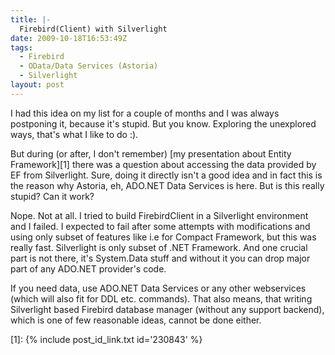 ```yaml
---
title: |-
  Firebird(Client) with Silverlight
date: 2009-10-18T16:53:49Z
tags:
  - Firebird
  - OData/Data Services (Astoria)
  - Silverlight
layout: post
---
```

I had this idea on my list for a couple of months and I was always postponing it, because it's stupid. But you know. Exploring the unexplored ways, that's what I like to do :).

But during (or after, I don't remember) [my presentation about Entity Framework][1] there was a question about accessing the data provided by EF from Silverlight. Sure, doing it directly isn't a good idea and in fact this is the reason why Astoria, eh, ADO.NET Data Services is here. But is this really stupid? Can it work?

Nope. Not at all. I tried to build FirebirdClient in a Silverlight environment and I failed. I expected to fail after some attempts with modifications and using only subset of features like i.e for Compact Framework, but this was really fast. Silverlight is only subset of .NET Framework. And one crucial part is not there, it's System.Data stuff and without it you can drop major part of any ADO.NET provider's code.

If you need data, use ADO.NET Data Services or any other webservices (which will also fit for DDL etc. commands). That also means, that writing Silverlight based Firebird database manager (without any support backend), which is one of few reasonable ideas, cannot be done either.

[1]: {% include post_id_link.txt id='230843' %}